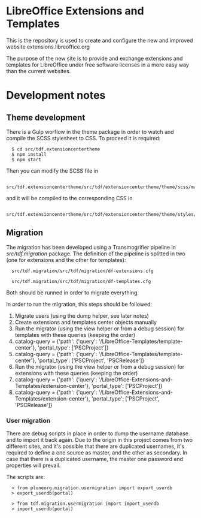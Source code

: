 # LibreOffice Extensions and Templates

This is the repository is used to create and configure the new and improved website extensions.libreoffice.org

The purpose of the new site is to provide and exchange extensions and templates for LibreOffice under free software licenses in a more easy way than the current websites.

# Development notes

## Theme development

There is a Gulp worflow in the theme package in order to watch and compile the
SCSS stylesheet to CSS. To proceed it is required:

```
  $ cd src/tdf.extensioncentertheme
  $ npm install
  $ npm start
```

Then you can modify the SCSS file in
```
  src/tdf.extensioncentertheme/src/tdf/extensioncentertheme/theme/scss/main.scss
```
and it will be compiled to the corresponding CSS in

```
  src/tdf.extensioncentertheme/src/tdf/extensioncentertheme/theme/styles/main.css
```

## Migration

The migration has been developed using a Transmogrifier pipeline in
*src/tdf.migration* package. The definition of the pipeline is splitted in two
(one for extensions and the other for templates):

```
  src/tdf.migration/src/tdf/migration/df-extensions.cfg
```

```
  src/tdf.migration/src/tdf/migration/df-templates.cfg
```

Both should be runned in order to migrate everything.

In order to run the migration, this steps should be followed:

1. Migrate users (using the dump helper, see later notes)
2. Create extensions and templates center objects manually
3. Run the migrator (using the view helper or from a debug session) for templates with these queries (keeping the order)
  1. catalog-query = {'path': {'query': '/LibreOffice-Templates/template-center'}, 'portal_type': ['PSCProject']}
  2. catalog-query = {'path': {'query': '/LibreOffice-Templates/template-center'}, 'portal_type': ['PSCProject', 'PSCRelease']}
4. Run the migrator (using the view helper or from a debug session) for extensions with these queries (keeping the order)
  1. catalog-query = {'path': {'query': '/LibreOffice-Extensions-and-Templates/extension-center'}, 'portal_type': ['PSCProject']}
  2. catalog-query = {'path': {'query': '/LibreOffice-Extensions-and-Templates/extension-center'}, 'portal_type': ['PSCProject', 'PSCRelease']}

### User migration

There are debug scripts in place in order to dump the username database and to import it back again. Due to the origin in this project comes from two different sites, and it's possible that there are duplicated usernames, it's required to define a one source as master, and the other as secondary. In case that there is a duplicated username, the master one password and properties will prevail.

The scripts are:

```
  > from ploneorg.migration.usermigration import export_userdb
  > export_userdb(portal)
```

```
  > from tdf.migration.usermigration import import_userdb
  > import_userdb(portal)
```
